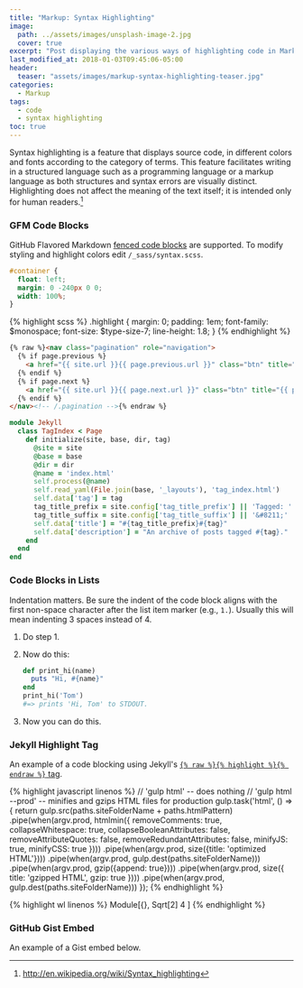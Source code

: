 ```yaml
---
title: "Markup: Syntax Highlighting"
image:
  path: ../assets/images/unsplash-image-2.jpg
  cover: true
excerpt: "Post displaying the various ways of highlighting code in Markdown."
last_modified_at: 2018-01-03T09:45:06-05:00
header:
  teaser: "assets/images/markup-syntax-highlighting-teaser.jpg"
categories:
  - Markup
tags: 
  - code
  - syntax highlighting
toc: true
---
```


Syntax highlighting is a feature that displays source code, in different colors and fonts according to the category of terms. This feature facilitates writing in a structured language such as a programming language or a markup language as both structures and syntax errors are visually distinct. Highlighting does not affect the meaning of the text itself; it is intended only for human readers.[^1]

[^1]: <http://en.wikipedia.org/wiki/Syntax_highlighting>

### GFM Code Blocks

GitHub Flavored Markdown [fenced code blocks](https://help.github.com/articles/creating-and-highlighting-code-blocks/) are supported. To modify styling and highlight colors edit `/_sass/syntax.scss`.

```css
#container {
  float: left;
  margin: 0 -240px 0 0;
  width: 100%;
}
```

{% highlight scss %}
.highlight {
margin: 0;
padding: 1em;
font-family: $monospace;
font-size: $type-size-7;
line-height: 1.8;
}
{% endhighlight %}

```html
{% raw %}<nav class="pagination" role="navigation">
  {% if page.previous %}
    <a href="{{ site.url }}{{ page.previous.url }}" class="btn" title="{{ page.previous.title }}">Previous article</a>
  {% endif %}
  {% if page.next %}
    <a href="{{ site.url }}{{ page.next.url }}" class="btn" title="{{ page.next.title }}">Next article</a>
  {% endif %}
</nav><!-- /.pagination -->{% endraw %}
```

```ruby
module Jekyll
  class TagIndex < Page
    def initialize(site, base, dir, tag)
      @site = site
      @base = base
      @dir = dir
      @name = 'index.html'
      self.process(@name)
      self.read_yaml(File.join(base, '_layouts'), 'tag_index.html')
      self.data['tag'] = tag
      tag_title_prefix = site.config['tag_title_prefix'] || 'Tagged: '
      tag_title_suffix = site.config['tag_title_suffix'] || '&#8211;'
      self.data['title'] = "#{tag_title_prefix}#{tag}"
      self.data['description'] = "An archive of posts tagged #{tag}."
    end
  end
end
```

### Code Blocks in Lists

Indentation matters. Be sure the indent of the code block aligns with the first non-space character after the list item marker (e.g., `1.`). Usually this will mean indenting 3 spaces instead of 4.

1.  Do step 1.
2.  Now do this:

    ```ruby
    def print_hi(name)
      puts "Hi, #{name}"
    end
    print_hi('Tom')
    #=> prints 'Hi, Tom' to STDOUT.
    ```



3.  Now you can do this.

### Jekyll Highlight Tag

An example of a code blocking using Jekyll's [`{% raw %}{% highlight %}{% endraw %}` tag](https://jekyllrb.com/docs/templates/#code-snippet-highlighting).

{% highlight javascript linenos %}
// 'gulp html' -- does nothing
// 'gulp html --prod' -- minifies and gzips HTML files for production
gulp.task('html', () => {
return gulp.src(paths.siteFolderName + paths.htmlPattern)
.pipe(when(argv.prod, htmlmin({
removeComments: true,
collapseWhitespace: true,
collapseBooleanAttributes: false,
removeAttributeQuotes: false,
removeRedundantAttributes: false,
minifyJS: true,
minifyCSS: true
})))
.pipe(when(argv.prod, size({title: 'optimized HTML'})))
.pipe(when(argv.prod, gulp.dest(paths.siteFolderName)))
.pipe(when(argv.prod, gzip({append: true})))
.pipe(when(argv.prod, size({
title: 'gzipped HTML',
gzip: true
})))
.pipe(when(argv.prod, gulp.dest(paths.siteFolderName)))
});
{% endhighlight %}

{% highlight wl linenos %}
Module[{},
Sqrt[2]
4
]
{% endhighlight %}

### GitHub Gist Embed

An example of a Gist embed below.

<script src="https://gist.github.com/mmistakes/77c68fbb07731a456805a7b473f47841.js"></script>
